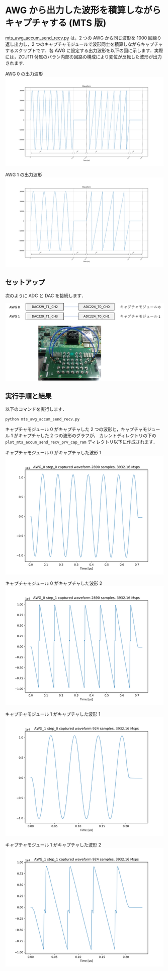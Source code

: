 # AWG から出力した波形を積算しながらキャプチャする (MTS 版)

[mts_awg_accum_send_recv.py](./awg_accum_send_recv.py) は，2 つの AWG から同じ波形を 1000 回繰り返し出力し，2 つのキャプチャモジュールで波形同士を積算しながらキャプチャするスクリプトです．各 AWG に設定する出力波形を以下の図に示します．実際には，ZCU111 付属のバラン内部の回路の構成により変位が反転した波形が出力されます．

AWG 0 の出力波形  
![AWG 0 の出力波形](images/awg_0_waveform.png)

AWG 1 の出力波形  
![AWG 1 の出力波形](images/awg_1_waveform.png)

## セットアップ

次のように ADC と DAC を接続します．  

![セットアップ](../../docs/images/awg-x2-setup.png)

## 実行手順と結果

以下のコマンドを実行します．

```
python mts_awg_accum_send_recv.py
```

キャプチャモジュール 0 がキャプチャした 2 つの波形と，キャプチャモジュール 1 がキャプチャした 2 つの波形のグラフが，
カレントディレクトリの下の `plot_mts_accum_send_recv_prv_cap_ram` ディレクトリ以下に作成されます．

キャプチャモジュール 0 がキャプチャした波形 1  
![キャプチャモジュール 0 がキャプチャした波形 1](images/AWG_0_step_0_captured.png)

キャプチャモジュール 0 がキャプチャした波形 2  
![キャプチャモジュール 0 がキャプチャした波形 2](images/AWG_0_step_1_captured.png)

キャプチャモジュール 1 がキャプチャした波形 1  
![キャプチャモジュール 1 がキャプチャした波形 1](images/AWG_1_step_0_captured.png)

キャプチャモジュール 1 がキャプチャした波形 2  
![キャプチャモジュール 1 がキャプチャした波形 2](images/AWG_1_step_1_captured.png)
